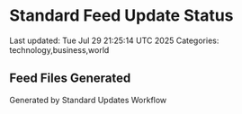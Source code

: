 # Standard Feed Update Status
Last updated: Tue Jul 29 21:25:14 UTC 2025
Categories: technology,business,world

## Feed Files Generated

Generated by Standard Updates Workflow

